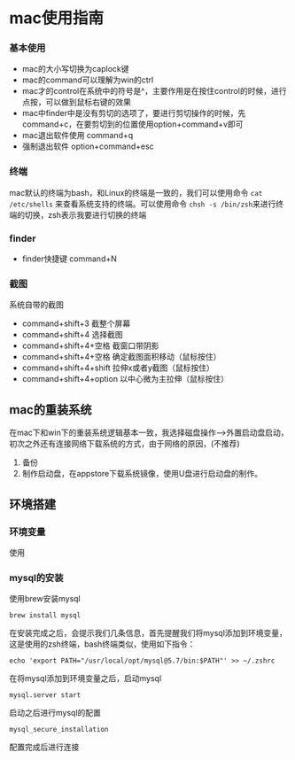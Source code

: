# mac使用指南
### 基本使用
- mac的大小写切换为caplock键
- mac的command可以理解为win的ctrl
- mac才的control在系统中的符号是^，主要作用是在按住control的时候，进行点按，可以做到鼠标右键的效果
- mac中finder中是没有剪切的选项了，要进行剪切操作的时候，先command+c，在要剪切到的位置使用option+command+v即可
- mac退出软件使用 command+q
- 强制退出软件 option+command+esc 
### 终端
mac默认的终端为bash，和Linux的终端是一致的，我们可以使用命令
`cat /etc/shells`
来查看系统支持的终端。可以使用命令
`chsh -s /bin/zsh`来进行终端的切换，zsh表示我要进行切换的终端
### finder
- finder快捷键 command+N
### 截图
系统自带的截图
- command+shift+3 截整个屏幕
- command+shift+4 选择截图
- command+shift+4+空格 截窗口带阴影
- command+shift+4+空格 确定截图面积移动（鼠标按住）
- command+shift+4+shift 拉伸x或者y截图（鼠标按住）
- command+shift+4+option 以中心微为主拉伸（鼠标按住）
## mac的重装系统
在mac下和win下的重装系统逻辑基本一致，我选择磁盘操作-->外置启动盘启动，初次之外还有连接网络下载系统的方式，由于网络的原因，(不推荐)
1. 备份
2. 制作启动盘，在appstore下载系统镜像，使用U盘进行启动盘的制作。
## 环境搭建
### 环境变量
使用
### mysql的安装
使用brew安装mysql
```shell
brew install mysql
```
在安装完成之后，会提示我们几条信息，首先提醒我们将mysql添加到环境变量，这是使用的zsh终端，bash终端类似，使用如下指令：
```shell
echo 'export PATH="/usr/local/opt/mysql@5.7/bin:$PATH"' >> ~/.zshrc
```
在将mysql添加到环境变量之后，启动mysql
```shell
mysql.server start
```
启动之后进行mysql的配置
```shell
mysql_secure_installation
```
配置完成后进行连接
